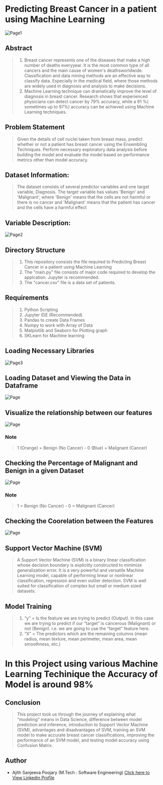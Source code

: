# Predicting Breast Cancer in a patient using Machine Learning
![Page1](https://github.com/connectasp/BreastCancerPrediction_Project/blob/abf32cd5694b2fc8e23d4e73bc9bad550a5036c3/Asset/breast-cancer-awareness-month-banner-with-young-woman-pink-ribbon_73378-1069.jpg)

## Abstract
> 1. Breast cancer represents one of the diseases that make a high number of deaths everyyear. 
> It is the most common type of all cancers and the main cause of women's deathsworldwide. 
> Classification and data mining methods are an effective way to classify data.
> Especially in the medical field, where those methods are widely used in diagnosis and analysis to make decisions.
> 2. Machine Learning technique can dramatically improve the level of diagnosis in breast cancer. Research shows that experienced physicians can detect cancer by 79% accuracy, while a 91 %( sometimes up to 97%) accuracy can be achieved using Machine Learning techniques.

## Problem Statement
> Given the details of cell nuclei taken from breast mass, predict whether or not a patient has breast cancer using the Ensembling Techniques. Perform necessary exploratory data analysis before building the model and evaluate the model based on performance metrics other than model accuracy.

## Dataset Information:
> The dataset consists of several predictor variables and one target variable, Diagnosis. The target variable has values 'Benign' and 'Malignant', where 'Benign' means that the cells are not harmful or there is no cancer and 'Malignant' means that the patient has cancer and the cells have a harmful effect

## Variable Description:
![Page2](https://github.com/connectasp/BreastCancerPrediction_Project/blob/dda6d06faf809e1bbc2c2428a830574184a57732/Asset/Screenshot%202022-12-27%20115250.png)

## Directory Structure
> 1. This repository consists the file required to Predicting Breast Cancer in a patient using Machine Learning
> 2. The "main.py" file consists of major code required to develop the applcation. Jupyter is recommended.
> 3. The "cancer.csv" file is a data set of patients.

## Requirements
> 1. Python Scripting
> 2. Jupyter IDE (Recommended)
> 3. Pandas to create Data Frames
> 3. Numpy to work with Array of Data
> 4. Matplotlib and Seaborn for Plotting graph
> 5. SKLearn for Machine learning

## Loading Necessary Libraries
![Page3](https://github.com/connectasp/BreastCancerPrediction_Project/blob/62ba0302c1474119373376cdfae3ab3daa4db1ec/Asset/Screenshot%202022-12-27%20113333.png)

## Loading Dataset and Viewing the Data in Dataframe
![Page](https://github.com/connectasp/BreastCancerPrediction_Project/blob/62ba0302c1474119373376cdfae3ab3daa4db1ec/Asset/Screenshot%202022-12-27%20113353.png)

## Visualize the relationship between our features
![Page](https://github.com/connectasp/BreastCancerPrediction_Project/blob/62ba0302c1474119373376cdfae3ab3daa4db1ec/Asset/download%20(1).png)

### Note
> 1 (Orange) = Benign (No Cancer) - 0 (Blue) = Malignant (Cancer)


## Checking the Percentage of Malignant and Benign in a given Dataset
![Page](https://github.com/connectasp/BreastCancerPrediction_Project/blob/62ba0302c1474119373376cdfae3ab3daa4db1ec/Asset/download%20(2).png)

### Note
> 1 = Benign (No Cancer) - 0 = Malignant (Cancer)

## Checking the Coorelation between the Features
![Page](https://github.com/connectasp/BreastCancerPrediction_Project/blob/62ba0302c1474119373376cdfae3ab3daa4db1ec/Asset/download%20(3).png)

## Support Vector Machine (SVM)
> A Support Vector Machine (SVM) is a binary linear classification whose decision boundary is explicitly constructed to minimize generalization error. It is a very powerful and versatile Machine Learning model, capable of performing linear or nonlinear classification, regression and even outlier detection.
SVM is well suited for classification of complex but small or medium sized datasets.

## Model Training
> 1. “y” = Is the feature we are trying to predict (Output). In this case we are trying to predict if our “target” is cancerous (Malignant) or not (Benign). i.e. we are going to use the “target” feature here.
> 2. “X” = The predictors which are the remaining columns (mean radius, mean texture, mean perimeter, mean area, mean smoothness, etc.)

# In this Project using various Machine Learning Techinique the Accuracy of Model is around 98%

## Conclusion
> This project took us through the journey of explaining what “modeling” means in Data Science, difference between model prediction and inference, introduction to Support Vector Machine (SVM), advantages and disadvantages of SVM, training an SVM model to make accurate breast cancer classifications, improving the performance of an SVM model, and testing model accuracy using Confusion Matrix.

## Author
+ Ajith Sanjeeva Poojary (M.Tech : Software Engineering)
[Click here to View Linkedin Profile](https://www.linkedin.com/in/connectasp/)


